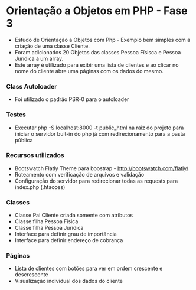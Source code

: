 # Orientação a Objetos em PHP - Fase 3

* Estudo de Orientação a Objetos com Php - Exemplo bem simples com a criação de uma classe Cliente.
* Foram adicionados 20 Objetos das classes Pessoa Físisca e Pessoa Jurídica a um array.
* Este array é utilizado para exibir uma lista de clientes e ao clicar no nome do cliente abre uma páginas com os dados do mesmo.

### Class Autoloader
* Foi utilizado o padrão PSR-0 para o autoloader

### Testes
* Executar php -S localhost:8000 -t public_html na raiz do projeto para iniciar o servidor buit-in do php já com redirecionamento para a pasta pública

### Recursos utilizados
* Bootswatch Flatly Theme para boostrap - http://bootswatch.com/flatly/
* Roteamento com verificação de arquivos e validação
* Configuração do servidor para redirecionar todas as requests para index.php (.htacces)

### Classes
* Classe Pai Cliente criada somente com atributos
* Classe filha Pessoa Física
* Classe filha Pessoa Jurídica
* Interface para definir grau de importância
* Interface para definir endereço de cobrança

### Páginas
* Lista de clientes com botões para ver em ordem crescente e descrescente
* Visualização individual dos dados do cliente